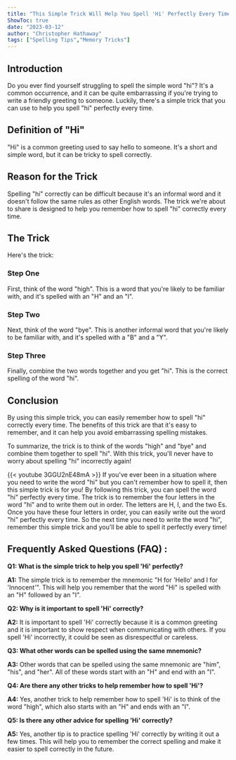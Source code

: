 ```yaml
---
title: "This Simple Trick Will Help You Spell 'Hi' Perfectly Every Time!"
ShowToc: true 
date: "2023-03-12"
author: "Christopher Hathaway" 
tags: ["Spelling Tips","Memory Tricks"]
---
```

## Introduction 

Do you ever find yourself struggling to spell the simple word "hi"? It's a common occurrence, and it can be quite embarrassing if you're trying to write a friendly greeting to someone. Luckily, there's a simple trick that you can use to help you spell "hi" perfectly every time. 

## Definition of "Hi"

"Hi" is a common greeting used to say hello to someone. It's a short and simple word, but it can be tricky to spell correctly. 

## Reason for the Trick

Spelling "hi" correctly can be difficult because it's an informal word and it doesn't follow the same rules as other English words. The trick we're about to share is designed to help you remember how to spell "hi" correctly every time. 

## The Trick

Here's the trick: 

### Step One

First, think of the word "high". This is a word that you're likely to be familiar with, and it's spelled with an "H" and an "I". 

### Step Two

Next, think of the word "bye". This is another informal word that you're likely to be familiar with, and it's spelled with a "B" and a "Y". 

### Step Three

Finally, combine the two words together and you get "hi". This is the correct spelling of the word "hi". 

## Conclusion

By using this simple trick, you can easily remember how to spell "hi" correctly every time. The benefits of this trick are that it's easy to remember, and it can help you avoid embarrassing spelling mistakes. 

To summarize, the trick is to think of the words "high" and "bye" and combine them together to spell "hi". With this trick, you'll never have to worry about spelling "hi" incorrectly again!

{{< youtube 3GGU2nE48mA >}} 
If you've ever been in a situation where you need to write the word "hi" but you can't remember how to spell it, then this simple trick is for you! By following this trick, you can spell the word "hi" perfectly every time. The trick is to remember the four letters in the word "hi" and to write them out in order. The letters are H, I, and the two Es. Once you have these four letters in order, you can easily write out the word "hi" perfectly every time. So the next time you need to write the word "hi", remember this simple trick and you'll be able to spell it perfectly every time!

## Frequently Asked Questions (FAQ) :
**Q1: What is the simple trick to help you spell 'Hi' perfectly?**

**A1:** The simple trick is to remember the mnemonic "H for 'Hello' and I for 'Innocent'". This will help you remember that the word "Hi" is spelled with an "H" followed by an "I".

**Q2: Why is it important to spell 'Hi' correctly?**

**A2:** It is important to spell 'Hi' correctly because it is a common greeting and it is important to show respect when communicating with others. If you spell 'Hi' incorrectly, it could be seen as disrespectful or careless.

**Q3: What other words can be spelled using the same mnemonic?**

**A3:** Other words that can be spelled using the same mnemonic are "him", "his", and "her". All of these words start with an "H" and end with an "I".

**Q4: Are there any other tricks to help remember how to spell 'Hi'?**

**A4:** Yes, another trick to help remember how to spell 'Hi' is to think of the word "high", which also starts with an "H" and ends with an "I".

**Q5: Is there any other advice for spelling 'Hi' correctly?**

**A5:** Yes, another tip is to practice spelling 'Hi' correctly by writing it out a few times. This will help you to remember the correct spelling and make it easier to spell correctly in the future.





